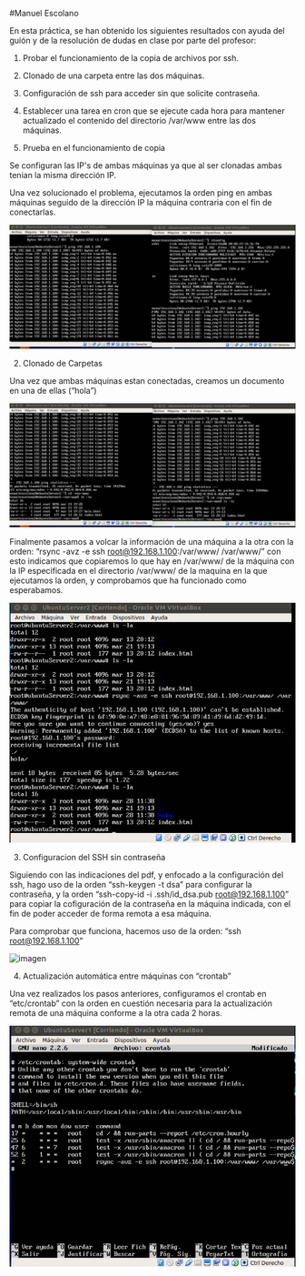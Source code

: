 #Manuel Escolano

En esta práctica, se han obtenido los siguientes resultados con ayuda del guión y 
de la resolución de dudas en clase por parte del profesor:


1. Probar el funcionamiento de la copia de archivos por ssh.
2. Clonado de una carpeta entre las dos máquinas.
3. Configuración de ssh para acceder sin que solicite contraseña. 
4. Establecer una tarea en cron que se ejecute cada hora para mantener 
actualizado el contenido del directorio /var/www entre las dos máquinas.

1. Prueba en el funcionamiento de copia

Se configuran las IP's de ambas máquinas ya que al ser clonadas ambas tenian la misma dirección IP.

Una vez solucionado el problema, ejecutamos la orden ping en ambas máquinas
seguido de la dirección IP la máquina contraria con el fin de conectarlas.

![imagen](https://github.com/ManuelEscolano/swap17-18/blob/master/imagenesP2/conexion.png)

2. Clonado de Carpetas

Una vez que ambas máquinas estan conectadas, creamos un documento en una de ellas (“hola”) 

![imagen](https://github.com/ManuelEscolano/swap17-18/blob/master/imagenesP2/hola.png)

Finalmente pasamos a volcar la información de una máquina a la otra con la orden:
“rsync -avz -e ssh root@192.168.1.100:/var/www/ /var/www/”
con esto indicamos que copiaremos lo que hay en /var/www/ de la máquina con la IP especificada
en el directorio /var/www/ de la maquina en la que ejecutamos la orden, y comprobamos 
que ha funcionado como esperabamos.

![imagen](https://github.com/ManuelEscolano/swap17-18/blob/master/imagenesP2/hola2.png)

3. Configuracion del SSH sin contraseña

Siguiendo con las indicaciones del pdf, y enfocado a la configuración del ssh, hago uso de la orden “ssh-keygen -t dsa”
para configurar la contraseña, y la orden “ssh-copy-id -i .ssh/id_dsa.pub root@192.168.1.100” 
para copiar la cofiguración de la contraseña en la máquina indicada, con el fin de poder acceder de forma
remota a esa máquina.

Para comprobar que funciona, hacemos uso de la orden: 
“ssh root@192.168.1.100”

![imagen](https://github.com/ManuelEscolano/swap17-18/blob/master/imagenesP2/contraseña.png)

4. Actualización automática entre máquinas con “crontab”

Una vez realizados los pasos anteriores, configuramos el crontab en “etc/crontab” con la orden en cuestión necesaria
para la actualización remota de una máquina conforme a la otra cada 2 horas.

![imagen](https://github.com/ManuelEscolano/swap17-18/blob/master/imagenesP2/cront.png)



